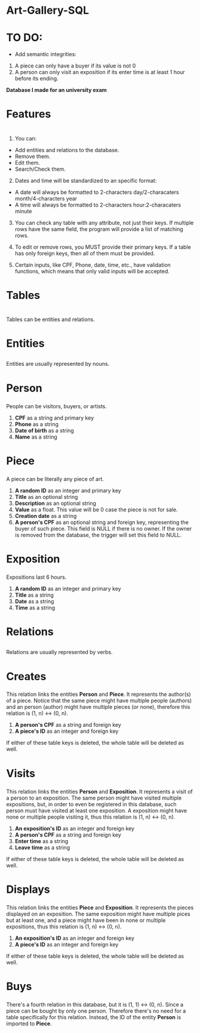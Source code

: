 Art-Gallery-SQL
===================

# TO DO:
* Add semantic integrities:
1. A piece can only have a buyer if its value is not 0
2. A person can only visit an exposition if its enter time is at least 1 hour before its ending.

**Database I made for an university exam**

# Features <h1>
1. You can:
* Add entities and relations to the database.
* Remove them.
* Edit them.
* Search/Check them.

2. Dates and time will be standardized to an specific format:
* A date will always be formatted to 2-characters day/2-characaters month/4-characters year
* A time will always be formatted to 2-characters hour:2-characaters minute

3. You can check any table with any attribute, not just their keys. If multiple rows have the same field, the program will provide a list of matching rows.

4. To edit or remove rows, you MUST provide their primary keys. If a table has only foreign keys, then all of them must be provided.

5. Certain inputs, like CPF, Phone, date, time, etc., have validation functions, which means that only valid inputs will be accepted.

# Tables <h1>
Tables can be entities and relations.

# Entities <h2>
Entities are usually represented by nouns.

# Person <h3>
People can be visitors, buyers, or artists.

1. **CPF** as a string and primary key
2. **Phone** as a string
3. **Date of birth** as a string
4. **Name** as a string

# Piece <h3>
A piece can be literally any piece of art.

1. **A random ID** as an integer and primary key
2. **Title** as an optional string
3. **Description** as an optional string
4. **Value** as a float. This value will be 0 case the piece is not for sale.
5. **Creation date** as a string
6. **A person's CPF** as an optional string and foreign key, representing the buyer of such piece. This field is NULL if there is no owner. If the owner is removed from the database, the trigger will set this field to NULL.

# Exposition <h3>
Expositions last 6 hours.

1. **A random ID** as an integer and primary key
2. **Title** as a string 
3. **Date** as a string
4. **Time** as a string

# Relations <h2>
Relations are usually represented by verbs.

# Creates <h3>
This relation links the entities __Person__ and __Piece__. It represents the author(s) of a piece. Notice that the same piece might have multiple people (authors) and an person (author) might have multiple pieces (or none), therefore this relation is (1, n) <-> (0, n).

1. **A person's CPF** as a string and foreign key
2. **A piece's ID** as an integer and foreign key

If either of these table keys is deleted, the whole table will be deleted as well.

# Visits <h3>
This relation links the entities __Person__ and __Exposition__. It represents a visit of a person to an exposition. The same person might have visited multiple expositions, but, in order to even be registered in this database, such person must have visited at least one exposition. A exposition might have none or multiple people visiting it, thus this relation is (1, n) <-> (0, n).

1. **An exposition's ID** as an integer and foreign key
2. **A person's CPF** as a string and foreign key
3. **Enter time** as a string
4. **Leave time** as a string

If either of these table keys is deleted, the whole table will be deleted as well.

# Displays <h3>
This relation links the entities __Piece__ and __Exposition__. It represents the pieces displayed on an exposition. The same exposition might have multiple pices but at least one, and a piece might have been in none or multiple expositions, thus this relation is (1, n) <-> (0, n).

1. **An exposition's ID** as an integer and foreign key
2. **A piece's ID** as an integer and foreign key

If either of these table keys is deleted, the whole table will be deleted as well.

# Buys <h3>
There's a fourth relation in this database, but it is (1, 1) <-> (0, n). Since a piece can be bought by only one person. Therefore there's no need for a table specifically for this relation. Instead, the ID of the entity __Person__ is imported to __Piece__.


